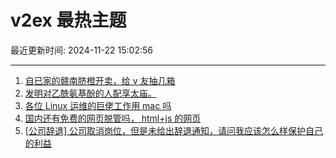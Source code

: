 # v2ex 最热主题

最近更新时间: 2024-11-22 15:02:56

--- 
1. [自已家的赣南脐橙开卖，给 v 友抽几箱](https://www.v2ex.com/t/1091646) 
2. [发明对乙酰氨基酚的人配享太庙。](https://www.v2ex.com/t/1091662) 
3. [各位 Linux 运维的巨佬工作用 mac 吗](https://www.v2ex.com/t/1091670) 
4. [国内还有免费的网页脱管吗， html+js 的网页](https://www.v2ex.com/t/1091687) 
5. [[公司辞退] 公司取消岗位，但是未给出辞退通知，请问我应该怎么样保护自己的利益](https://www.v2ex.com/t/1091696) 
